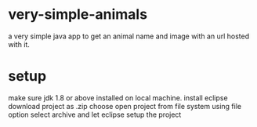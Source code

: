 # very-simple-animals
a very simple java app to get an animal name and image with an url hosted with it.

# setup
make sure jdk 1.8 or above installed on local machine.
install eclipse 
download project as .zip
choose open project from file system using file option
select archive and let eclipse setup the project